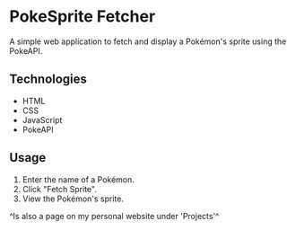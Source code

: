 # PokeSprite Fetcher
A simple web application to fetch and display a Pokémon's sprite using the PokeAPI.

## Technologies
- HTML
- CSS
- JavaScript
- PokeAPI

## Usage
1. Enter the name of a Pokémon.
2. Click "Fetch Sprite".
3. View the Pokémon's sprite.

^Is also a page on my personal website under 'Projects'^
